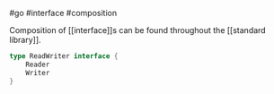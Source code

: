 #go #interface #composition

Composition of [[interface]]s can be found throughout the [[standard library]].
``` go
type ReadWriter interface {
	Reader
	Writer
}
```